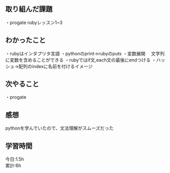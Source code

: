 ## 取り組んだ課題
・progate rubyレッスン1~3

## わかったこと
・rubyはインタプリタ言語
・pythonのprint→rubyのputs
・変数展開
　文字列に変数を含めることができる
・rubyではif文,each文の最後にendつける
・ハッシュ→配列のindexに名前を付けるイメージ

## 次やること
・progate  

## 感想
pythonを学んでいたので、文法理解がスムーズだった

## 学習時間
今日:1.5h  
累計:6h
